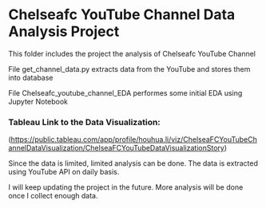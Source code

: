 # Chelseafc YouTube Channel Data Analysis Project
This folder includes the project the analysis of Chelseafc YouTube Channel

File get_channel_data.py extracts data from the YouTube and stores them into database

File Chelseafc_youtube_channel_EDA performes some initial EDA using Jupyter Notebook

### Tableau Link to the Data Visualization: 
(https://public.tableau.com/app/profile/houhua.li/viz/ChelseaFCYouTubeChannelDataVisualization/ChelseaFCYouTubeDataVisualizationStory)

Since the data is limited, limited analysis can be done. The data is extracted using YouTube API on daily basis.  

I will keep updating the project in the future. More analysis will be done once I collect enough data.
